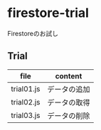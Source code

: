 firestore-trial
===============
Firestoreのお試し

## Trial
|file|content|
|---|---|
|trial01.js|データの追加|
|trial02.js|データの取得|
|trial03.js|データの削除|
